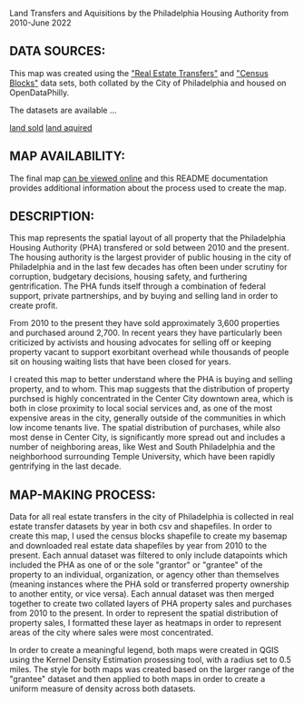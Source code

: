 Land Transfers and Aquisitions by the Philadelphia Housing Authority from 2010-June 2022

## DATA SOURCES:

This map was created using the ["Real Estate Transfers"](https://www.opendataphilly.org/dataset/real-estate-transfers) and ["Census Blocks"](https://www.opendataphilly.org/dataset/census-blocks) data sets, both collated by the City of Philadelphia and housed on OpenDataPhilly.

The datasets are available ...

<!-- Would you make the edited dataset available for others to use? You created a new dataset that consists of points across multiple years, could this be posted as a dataset link? -->

<a href="../pha_grantor_heatmap_3">land sold</a>
<a href="../grantee_heatmap_2">land aquired</a>

 

## MAP AVAILABILITY:

The final map <a href="https://sidef1270.github.io/pha_property_sold/" target="_blank">can be viewed online</a> and this README documentation provides additional information about the process used to create the map.

## DESCRIPTION:

This map represents the spatial layout of all property that the Philadelphia Housing Authority (PHA) transfered or sold between 2010 and the present. The housing authority is the largest provider of public housing in the city of Philadelphia and in the last few decades has often been under scrutiny for corruption, budgetary decisions, housing safety, and furthering gentrification. The PHA funds itself through a combination of federal support, private partnerships, and by buying and selling land in order to create profit. 

From 2010 to the present they have sold approximately 3,600 properties and purchased around 2,700. In recent years they have particularly been criticized by activists and housing advocates for selling off or keeping property vacant to support exorbitant overhead while thousands of people sit on housing waiting lists that have been closed for years. 

I created this map to better understand where the PHA is buying and selling property, and to whom. This map suggests that the distribution of property purchsed is highly concentrated in the Center City downtown area, which is both in close proximity to local social services and, as one of the most expensive areas in the city, generally outside of the communities in which low income tenants live. The spatial distribution of purchases, while also most dense in Center City, is significantly more spread out and includes a number of neighboring areas, like West and South Philadelphia and the neighborhood surrounding Temple University, which have been rapidly gentrifying in the last decade. 

## MAP-MAKING PROCESS: 

Data for all real estate transfers in the city of Philadelphia is collected in real estate transfer datasets by year in both csv and shapefiles. In order to create this map, I used the census blocks shapefile to create my basemap and downloaded real estate data shapefiles by year from 2010 to the present. Each annual dataset was filtered to only include datapoints which included the PHA as one of or the sole "grantor" or "grantee" of the property to an individual, organization, or agency other than themselves (meaning instances where the PHA sold or transferred property ownership to another entity, or vice versa). Each annual dataset was then merged together to create two collated layers of PHA property sales and purchases from 2010 to the present. In order to represent the spatial distribution of property sales, I formatted these layer as heatmaps in order to represent areas of the city where sales were most concentrated. 

<!-- Were the heatmaps created in QGIS? Were there any particular settings used to generate the heatmap? -->

In order to create a meaningful legend, both maps were created in QGIS using the Kernel Density Estimation prosessing tool, with a radius set to 0.5 miles. The style for both maps was created based on the larger range of the "grantee" dataset and then applied to both maps in order to create a uniform measure of density across both datasets. 
